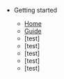 <!-- docs/_sidebar.md -->

- Getting started

  - [Home](/)
  - [Guide](guide.md)
  - [test]
  - [test]
  - [test]
  - [test]
  - [test]
  
